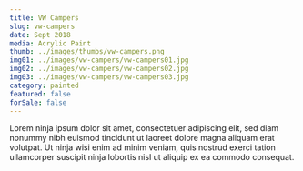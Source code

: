 ```yaml
---
title: VW Campers
slug: vw-campers
date: Sept 2018
media: Acrylic Paint
thumb: ../images/thumbs/vw-campers.png
img01: ../images/vw-campers/vw-campers01.jpg
img02: ../images/vw-campers/vw-campers02.jpg
img03: ../images/vw-campers/vw-campers03.jpg
category: painted
featured: false
forSale: false
---
```


Lorem ninja ipsum dolor sit amet, consectetuer adipiscing elit, sed diam nonummy nibh euismod tincidunt ut laoreet dolore magna aliquam erat volutpat. Ut ninja wisi enim ad minim veniam, quis nostrud exerci tation ullamcorper suscipit ninja lobortis nisl ut aliquip ex ea commodo consequat.